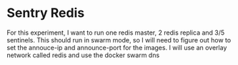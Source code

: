 # Sentry Redis

For this experiment, I want to run one redis master, 2 redis replica and 3/5 sentinels. This should run in swarm mode, so I will need to figure out how to set the annouce-ip and announce-port for the images. I will use an overlay network called redis and use the docker swarm dns 
